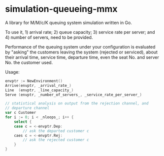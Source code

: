 # simulation-queueing-mmx
A library for M/M/c/K queuing system simulation written in Go.

To use it, 1) arrival rate; 2) queue capacity; 3) service rate per server; and 4) number of servers, need to be provided.

Performance of the queuing system under your configuration is evaluated by "asking" the customers leaving the system (rejected or serviced), about their arrival time, service time, departure time, even the seat No. and server No. the customer used.

Usage:
```go
envptr := NewEnvironment()
Arrive(envptr, _arrival_rate_)
Line  (envptr, _line_capacity_)
Serve (envptr, _number_of_servers_, _service_rate_per_server_)

// statistical analysis on output from the rejection channel, and
// departure channel
var c Customer
for i := 0; i < _nloops_; i++ {
	select {
	case c = <-envptr.Dep:
		// ask the departed customer c
	caes c = <-envptr.Rej:
		// ask the rejected customer c
	}
}
```
